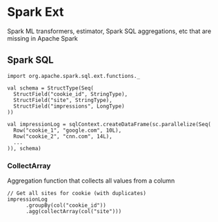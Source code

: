 # Spark Ext

Spark ML transformers, estimator, Spark SQL aggregations, etc that are missing in Apache Spark

## Spark SQL

    import org.apache.spark.sql.ext.functions._
    
    val schema = StructType(Seq(
      StructField("cookie_id", StringType),
      StructField("site", StringType),
      StructField("impressions", LongType)
    ))

    val impressionLog = sqlContext.createDataFrame(sc.parallelize(Seq(
      Row("cookie_1", "google.com", 10L),
      Row("cookie_2", "cnn.com", 14L),
      ...
    )), schema)

### CollectArray

Aggregation function that collects all values from a column

    // Get all sites for cookie (with duplicates)
    impressionLog
          .groupBy(col("cookie_id"))
          .agg(collectArray(col("site")))
